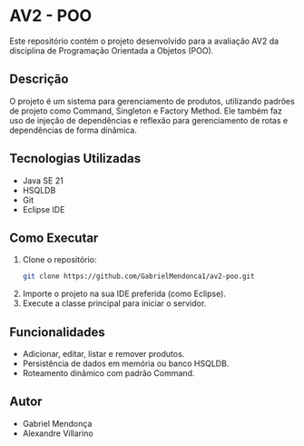 # AV2 - POO

Este repositório contém o projeto desenvolvido para a avaliação AV2 da disciplina de Programação Orientada a Objetos (POO).

## Descrição

O projeto é um sistema para gerenciamento de produtos, utilizando padrões de projeto como Command, Singleton e Factory Method. Ele também faz uso de injeção de dependências e reflexão para gerenciamento de rotas e dependências de forma dinâmica.

## Tecnologias Utilizadas

- Java SE 21
- HSQLDB
- Git
- Eclipse IDE

## Como Executar

1. Clone o repositório:
   ```sh
   git clone https://github.com/GabrielMendonca1/av2-poo.git
   ```
2. Importe o projeto na sua IDE preferida (como Eclipse).
3. Execute a classe principal para iniciar o servidor.

## Funcionalidades

- Adicionar, editar, listar e remover produtos.
- Persistência de dados em memória ou banco HSQLDB.
- Roteamento dinâmico com padrão Command.

## Autor

- Gabriel Mendonça
- Alexandre Villarino


